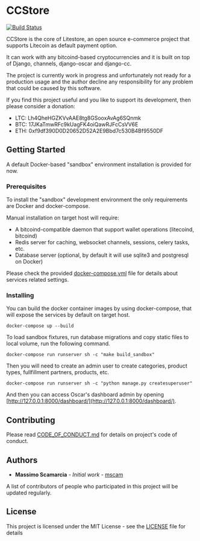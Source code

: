# CCStore

[![Build Status](https://travis-ci.org/Litestore/django-ccstore.svg?branch=master)](https://travis-ci.org/Litestore/django-ccstore)

CCStore is the core of Litestore, an open source e-commerce project that supports Litecoin as default payment option.

It can work with any bitcoind-based cryptocurrencies and it is built on top of Django, channels, django-oscar and django-cc.

The project is currently work in progress and unfortunately not ready for a production usage and the author decline any responsibility for any problem that could be caused by this software.

If you find this project useful and you like to support its development, then please consider a donation:

* LTC: Lh4QheHGZKVvAAE8tg8GSooxAvAg6SQnmk
* BTC: 17JKaTmwRFc9kUagFK4oiQawRJFcCsVV6E
* ETH: 0xf9df390D0D20652D52A2E9Bbd7c530B4Bf9550DF

## Getting Started

A default Docker-based "sandbox" environment installation is provided for now.

### Prerequisites

To install the "sandbox" development environment the only requirements are Docker and docker-compose.

Manual installation on target host will require:

* A bitcoind-compatible daemon that support wallet operations (litecoind, bitcoind)
* Redis server for caching, websocket channels, sessions, celery tasks, etc.
* Database server (optional, by default it will use sqlite3 and postgresql on Docker)

Please check the provided [docker-compose.yml](docker-compose.yml) file for details about services related settings.

### Installing

You can build the docker container images by using docker-compose, that will expose the services by default on target host.

```
docker-compose up --build
```

To load sandbox fixtures, run database migrations and copy static files to local volume, run the following command.

```
docker-compose run runserver sh -c "make build_sandbox"
```

Then you will need to create an admin user to create categories, product types, fullfillment partners, products, etc.

```
docker-compose run runserver sh -c "python manage.py createsuperuser"
```

And then you can access Oscar's dashboard admin by opening [http://127.0.0.1:8000/dashboard/](http://127.0.0.1:8000/dashboard/).


## Contributing

Please read [CODE_OF_CONDUCT.md](CODE_OF_CONDUCT.md) for details on project's code of conduct.

## Authors

* **Massimo Scamarcia** - *Initial work* - [mscam](https://github.com/mscam)

A list of contributors of people who participated in this project will be updated regularly.

## License

This project is licensed under the MIT License - see the [LICENSE](LICENSE) file for details
